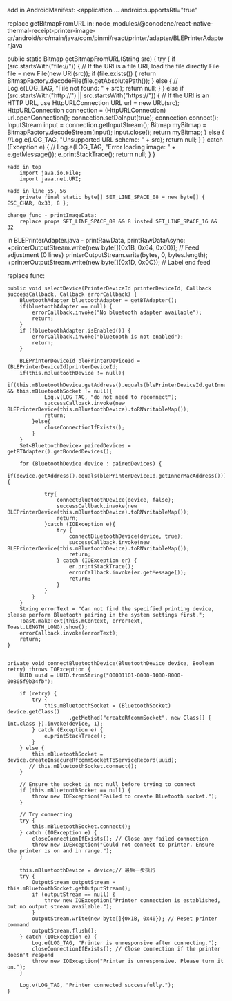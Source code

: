 add in AndroidManifest: <application ... android:supportsRtl="true"

replace getBitmapFromURL in: node_modules/@conodene/react-native-thermal-receipt-printer-image-qr/android/src/main/java/com/pinmi/react/printer/adapter/BLEPrinterAdapter.java

public static Bitmap getBitmapFromURL(String src) {
        try {
            if (src.startsWith("file://")) {
                // If the URI is a file URI, load the file directly
                File file = new File(new URI(src));
                if (file.exists()) {
                    return BitmapFactory.decodeFile(file.getAbsolutePath());
                } else {
                   // Log.e(LOG_TAG, "File not found: " + src);
                    return null;
                }
            } else if (src.startsWith("http://") || src.startsWith("https://")) {
                // If the URI is an HTTP URL, use HttpURLConnection
                URL url = new URL(src);
                HttpURLConnection connection = (HttpURLConnection) url.openConnection();
                connection.setDoInput(true);
                connection.connect();
                InputStream input = connection.getInputStream();
                Bitmap myBitmap = BitmapFactory.decodeStream(input);
                input.close();
                return myBitmap;
            } else {
                //Log.e(LOG_TAG, "Unsupported URL scheme: " + src);
                return null;
            }
        } catch (Exception e) {
           // Log.e(LOG_TAG, "Error loading image: " + e.getMessage());
            e.printStackTrace();
            return null;
        }
    }

    +add in top
        import java.io.File;
        import java.net.URI;

    +add in line 55, 56
        private final static byte[] SET_LINE_SPACE_08 = new byte[] { ESC_CHAR, 0x33, 8 };

    change func - printImageData:
        replace props SET_LINE_SPACE_08 && 8 insted SET_LINE_SPACE_16 && 32


in BLEPrinterAdapter.java - printRawData, printRawDataAsync:
    +printerOutputStream.write(new byte[]{0x1B, 0x64, 0x00}); // Feed adjustment (0 lines)
    printerOutputStream.write(bytes, 0, bytes.length);
    +printerOutputStream.write(new byte[]{0x1D, 0x0C}); // Label end feed


replace func: 

    public void selectDevice(PrinterDeviceId printerDeviceId, Callback successCallback, Callback errorCallback) {
        BluetoothAdapter bluetoothAdapter = getBTAdapter();
        if(bluetoothAdapter == null) {
            errorCallback.invoke("No bluetooth adapter available");
            return;
        }
        if (!bluetoothAdapter.isEnabled()) {
            errorCallback.invoke("bluetooth is not enabled");
            return;
        }

        BLEPrinterDeviceId blePrinterDeviceId = (BLEPrinterDeviceId)printerDeviceId;
        if(this.mBluetoothDevice != null){
            if(this.mBluetoothDevice.getAddress().equals(blePrinterDeviceId.getInnerMacAddress()) && this.mBluetoothSocket != null){
                Log.v(LOG_TAG, "do not need to reconnect");
                successCallback.invoke(new BLEPrinterDevice(this.mBluetoothDevice).toRNWritableMap());
                return;
            }else{
                closeConnectionIfExists();
            }
        }
        Set<BluetoothDevice> pairedDevices = getBTAdapter().getBondedDevices();

        for (BluetoothDevice device : pairedDevices) {
            if(device.getAddress().equals(blePrinterDeviceId.getInnerMacAddress())){

                try{
                    connectBluetoothDevice(device, false);
                    successCallback.invoke(new BLEPrinterDevice(this.mBluetoothDevice).toRNWritableMap());
                    return;
                }catch (IOException e){
                    try {
                        connectBluetoothDevice(device, true);
                        successCallback.invoke(new BLEPrinterDevice(this.mBluetoothDevice).toRNWritableMap());
                        return;
                    } catch (IOException er) {
                        er.printStackTrace();
                        errorCallback.invoke(er.getMessage());
                        return;
                    }
                }
            }
        }
        String errorText = "Can not find the specified printing device, please perform Bluetooth pairing in the system settings first.";
        Toast.makeText(this.mContext, errorText, Toast.LENGTH_LONG).show();
        errorCallback.invoke(errorText);
        return;
    }


    private void connectBluetoothDevice(BluetoothDevice device, Boolean retry) throws IOException {
        UUID uuid = UUID.fromString("00001101-0000-1000-8000-00805f9b34fb");

        if (retry) {
            try {
                this.mBluetoothSocket = (BluetoothSocket) device.getClass()
                        .getMethod("createRfcommSocket", new Class[] { int.class }).invoke(device, 1);
            } catch (Exception e) {
                e.printStackTrace();
            }
        } else {
            this.mBluetoothSocket = device.createInsecureRfcommSocketToServiceRecord(uuid);
           // this.mBluetoothSocket.connect();
        }

        // Ensure the socket is not null before trying to connect
        if (this.mBluetoothSocket == null) {
            throw new IOException("Failed to create Bluetooth socket.");
        }

        // Try connecting
        try {
            this.mBluetoothSocket.connect();
        } catch (IOException e) {
            closeConnectionIfExists(); // Close any failed connection
            throw new IOException("Could not connect to printer. Ensure the printer is on and in range.");
        }

        this.mBluetoothDevice = device;// 最后一步执行
        try {
            OutputStream outputStream = this.mBluetoothSocket.getOutputStream();
            if (outputStream == null) {
                throw new IOException("Printer connection is established, but no output stream available.");
            }
            outputStream.write(new byte[]{0x1B, 0x40}); // Reset printer command
            outputStream.flush();
        } catch (IOException e) {
            Log.e(LOG_TAG, "Printer is unresponsive after connecting.");
            closeConnectionIfExists(); // Close connection if the printer doesn't respond
            throw new IOException("Printer is unresponsive. Please turn it on.");
        }

        Log.v(LOG_TAG, "Printer connected successfully.");
    }